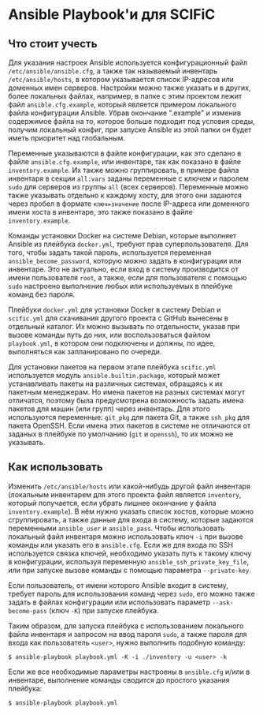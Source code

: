 # Ansible Playbook'и для SCIFiC

## Что стоит учесть

Для указания настроек Ansible используется конфигурационный файл `/etc/ansible/ansible.cfg`,
а также так называемый инвентарь `/etc/ansible/hosts`, в котором указывается список IP-адресов
или доменных имен серверов. Настройки можно также указать и в других, более локальных файлах,
например, в папке с этим проектом лежит файл `ansible.cfg.example`, который является примером
локального файла конфигурации Ansible. Убрав окончание ".example" и изменив содержимое файла
на то, которое больше подходит под условия среды, получим локальный конфиг, при запуске Ansible
из этой папки он будет иметь приоритет над глобальным.

Переменные указываются в файле конфигурации, как это сделано в файле `ansible.cfg.example`,
или инвентаре, так как показано в файле `inventory.example`. Их также можно группировать,
в примере файла инвентаря в секции `all:vars` заданы переменные с ключем и паролем `sudo`
для серверов из группы `all` (всех серверов). Переменные можно также указывать отдельно
к каждому хосту, для этого они задаются через пробел в формате `ключ=значение` после
IP-адреса или доменного имени хоста в инвентаре, это также показано в файле `inventory.example`.

Команды установки Docker на системе Debian, которые выполняет Ansible из плейбука `docker.yml`,
требуют прав суперпользователя. Для того, чтобы задать такой пароль, используется переменная
`ansible_become_password`, которую можно задать в конфигурации или инвентаре. Это не актуально,
если вход в систему производится от имени пользователя `root`, а также, если для пользователя
с помощью `sudo` настроено выполнение любых или используемых в плейбуке команд без пароля.

Плейбуки `docker.yml` для установки Docker в систему Debian и `scific.yml` для скачивания
другого проекта с GitHub вынесены в отдельный каталог. Их можно вызывать по отдельности,
указав при вызове команды путь до них, или воспользоваться файлом `playbook.yml`, в котором
они подключены и должны, по идее, выполняться как запланировано по очереди.

Для установки пакетов на первом этапе плейбука `scific.yml` используется модуль `ansible.builtin.package`,
который может устанавливать пакеты на различных системах, обращаясь к их пакетным менеджерам.
Но имена пакетов на разных системах могут отличатся, поэтому была предусмотрена возможность
задать имена пакетов для машин (или групп) через инвентарь. Для этого используются переменные: 
`git_pkg` для пакета Git, а также `ssh_pkg` для пакета OpenSSH. Если имена этих пакетов в системе 
не отличаются от заданых в плейбуке по умолчанию (`git` и `openssh`), то их можно не указывать.

<!--
Поэтому, если установлена базовая комплектация Ansible (`ansible-core`), сначала эти модули
нужно скачать из Ansible Galaxy, используя команду:

```console
$ ansible-galaxy collection install community.general community.docker
```
-->

## Как использовать

Изменить `/etc/ansible/hosts` или какой-нибудь другой файл инвентаря (локальным инвентарем
для этого проекта файл является `inventory`, который получается, если убрать лишнее окончание
у файла `inventory.example`). В нём нужно указать список хостов, которые можно сгруппировать,
а также данные для входа в систему, которые задаются переменными `ansible_user` и `ansible_pass`.
Чтобы использовать локальный файл инвентаря можно использовать ключ `-i` при вызове команды
или указать его в `ansible.cfg`. Если же для входа по SSH используется связка ключей, необходимо
указать путь к такому ключу в конфигурации, используя переменную `ansible_ssh_private_key_file`,
или при запуске вызове команды с помощью параметра `--private-key`.

Если пользователь, от имени которого Ansible входит в систему, требует пароль для использования
команд через `sudo`, его можно также задать в файлах конфигурации или использовать параметр
`--ask-become-pass` (ключ `-K`) при запуске плейбука.

<!--
К тому же, если пользователя необходимо добавить в группу `docker`, чтобы он имел возможность
запускать контейнеры, а также использовать любые другие команды Docker без использования `sudo`,
необходимо в инвентаре или при запуске плейбука задать переменную `docker_user`, содержащую
имя такого пользователя.
-->

Таким образом, для запуска плейбука с использованием локального файла инвентаря и запросом
на ввод пароля `sudo`, а также пароля для входа как пользователь `<user>`, нужно выполнить
подобную команду:

```console
$ ansible-playbook playbook.yml -K -i ./inventory -u <user> -k
```

Если же все необходимые параметры настроены в `ansible.cfg` и/или в инвентаре,
выполнение команды сводится до простого указания плейбука:

```console
$ ansible-playbook playbook.yml
```
